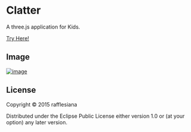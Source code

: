 # Clatter

A three.js application for Kids.

[Try Here!](http://rafflesiana.github.io/clatter)

## Image
[![image](http://rafflesiana.github.io/clatter/resources/image.png)](http://rafflesiana.github.io/clatter)

## License

Copyright © 2015 rafflesiana

Distributed under the Eclipse Public License either version 1.0 or (at your option) any later version.
